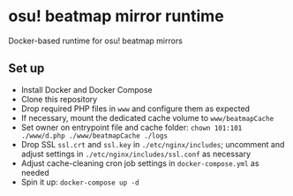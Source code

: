 # osu! beatmap mirror runtime

Docker-based runtime for osu! beatmap mirrors

## Set up

- Install Docker and Docker Compose
- Clone this repository
- Drop required PHP files in `www` and configure them as expected
- If necessary, mount the dedicated cache volume to `www/beatmapCache`
- Set owner on entrypoint file and cache folder: `chown 101:101 ./www/d.php ./www/beatmapCache ./logs`
- Drop SSL `ssl.crt` and `ssl.key` in `./etc/nginx/includes`; uncomment and adjust settings in `./etc/nginx/includes/ssl.conf` as necessary
- Adjust cache-cleaning cron job settings in `docker-compose.yml` as needed
- Spin it up: `docker-compose up -d`
